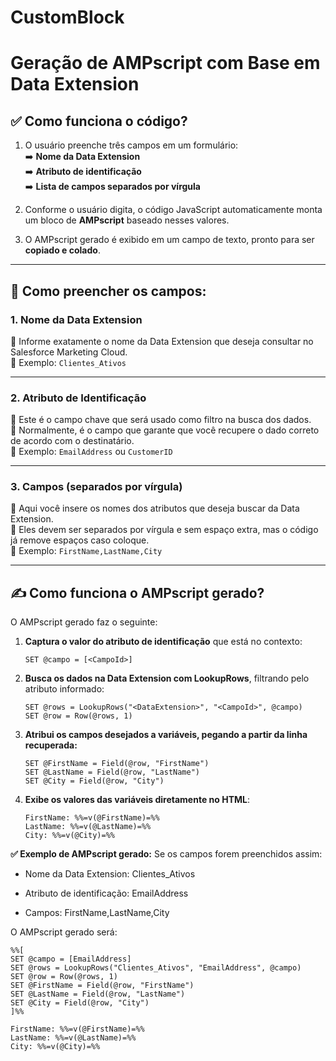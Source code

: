 # CustomBlock
# Geração de AMPscript com Base em Data Extension

## ✅ Como funciona o código?

1. O usuário preenche três campos em um formulário:  
   ➡️ **Nome da Data Extension**  
   ➡️ **Atributo de identificação**  
   ➡️ **Lista de campos separados por vírgula**

2. Conforme o usuário digita, o código JavaScript automaticamente monta um bloco de **AMPscript** baseado nesses valores.

3. O AMPscript gerado é exibido em um campo de texto, pronto para ser **copiado e colado**.

---

## 📝 Como preencher os campos:

### **1. Nome da Data Extension**  
🔹 Informe exatamente o nome da Data Extension que deseja consultar no Salesforce Marketing Cloud.  
📌 Exemplo: `Clientes_Ativos`

---

### **2. Atributo de Identificação**  
🔹 Este é o campo chave que será usado como filtro na busca dos dados.  
🔹 Normalmente, é o campo que garante que você recupere o dado correto de acordo com o destinatário.  
📌 Exemplo: `EmailAddress` ou `CustomerID`

---

### **3. Campos (separados por vírgula)**  
🔹 Aqui você insere os nomes dos atributos que deseja buscar da Data Extension.  
🔹 Eles devem ser separados por vírgula e sem espaço extra, mas o código já remove espaços caso coloque.  
📌 Exemplo: `FirstName,LastName,City`

---

## ✍️ Como funciona o AMPscript gerado?

O AMPscript gerado faz o seguinte:

1. **Captura o valor do atributo de identificação** que está no contexto:

   ```ampscript
   SET @campo = [<CampoId>]
    ```
2. **Busca os dados na Data Extension com LookupRows**, filtrando pelo atributo informado:

    ```ampscript
    SET @rows = LookupRows("<DataExtension>", "<CampoId>", @campo)
    SET @row = Row(@rows, 1)
    ```
3. **Atribui os campos desejados a variáveis, pegando a partir da linha recuperada:**

    ```ampscript
    SET @FirstName = Field(@row, "FirstName")
    SET @LastName = Field(@row, "LastName")
    SET @City = Field(@row, "City")
    ```

4. **Exibe os valores das variáveis diretamente no HTML**:
    ```ampscript
    FirstName: %%=v(@FirstName)=%%
    LastName: %%=v(@LastName)=%%
    City: %%=v(@City)=%%
    ```

**✅ Exemplo de AMPscript gerado:**
Se os campos forem preenchidos assim:

- Nome da Data Extension: Clientes_Ativos

- Atributo de identificação: EmailAddress

- Campos: FirstName,LastName,City

O AMPscript gerado será:
```ampscript
%%[
SET @campo = [EmailAddress]
SET @rows = LookupRows("Clientes_Ativos", "EmailAddress", @campo)
SET @row = Row(@rows, 1)
SET @FirstName = Field(@row, "FirstName")
SET @LastName = Field(@row, "LastName")
SET @City = Field(@row, "City")
]%%

FirstName: %%=v(@FirstName)=%%
LastName: %%=v(@LastName)=%%
City: %%=v(@City)=%%
```